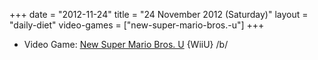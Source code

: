 +++
date = "2012-11-24"
title = "24 November 2012 (Saturday)"
layout = "daily-diet"
video-games = ["new-super-mario-bros.-u"]
+++


* Video Game: [New Super Mario Bros. U](/video-games/new-super-mario-bros.-u) {WiiU} /b/